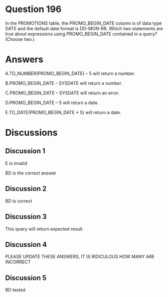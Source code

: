 # Question 196
In the PROMOTIONS table, the PROMO_BEGIN_DATE column is of data type DATE and the default date format is DD-MON-RR.
Which two statements are true about expressions using PROMO_BEGIN_DATE contained in a query? (Choose two.)

# Answers
A.TO_NUMBER(PROMO_BEGIN_DATE) – 5 will return a number.

B.PROMO_BEGIN_DATE – SYSDATE will return a number.

C.PROMO_BEGIN_DATE – SYSDATE will return an error.

D.PROMO_BEGIN_DATE – 5 will return a date.

E.TO_DATE(PROMO_BEGIN_DATE * 5) will return a date.

# Discussions
## Discussion 1
E is invalid

BD is the correct answer

## Discussion 2
BD is correct

## Discussion 3
This query will return expected result.

## Discussion 4
PLEASE UPDATE THESE ANSWERS, IT IS RIDICULOUS HOW MANY ARE INCORRECT

## Discussion 5
BD tested

